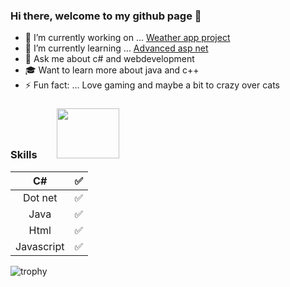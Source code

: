 ### Hi there, welcome to my github page 👋 


- 🔭 I’m currently working on ... [Weather app project](https://github.com/Carpenteri1/WeatherApp)
- 🌱 I’m currently learning ... [Advanced asp net](https://docs.microsoft.com/en-us/aspnet/web-api/overview/advanced/)
- 💬 Ask me about c# and webdevelopment 
- 🎓 Want to learn more about java and c++
- ⚡ Fun fact: ... Love gaming and maybe a bit to crazy over cats


### Skills &nbsp; &nbsp; &nbsp; &nbsp;<img src="https://i.giphy.com/media/eZsKqkZUEM5vG/200.webp" width="100" height=80/>
| C#                   | :white_check_mark:    |                       
|:--------------------:|:---------------------:|
| Dot net              | :white_check_mark:    |
| Java                 | :white_check_mark:    |             
| Html                 | :white_check_mark:    |                                        
| Javascript           | :white_check_mark:    |           
                     
![trophy](https://github-profile-trophy.vercel.app/?username=carpenteri1&theme=onedark&title=Issues,Commit,PullRequest,Repositori)
